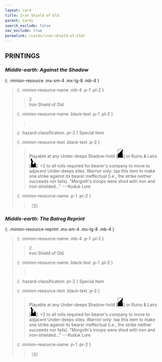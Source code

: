 ```yaml
---
layout: card
title: Iron Shield of Old
parent: Cards
search_exclude: false
nav_exclude: true
permalink: /cards/iron-shield-of-old/
---
```


## PRINTINGS


### _Middle-earth: Against the Shadow_

{: .minion-resource .mx-sm-4 .mx-lg-8 .mb-4 }
> {: .minion-resource-name .mb-4 .p-1 .pl-2 }
> > <div class="hazard-mp">2</div>
> > <div class="card-name">Iron Shield of Old</div>
>
> {: .minion-resource-name .black-text .p-1 .pl-2 }
> > &nbsp;
>
> {: .hazard-classification .pr-2 }
> Special Item
>
> {: .minion-resource-text .black-text .p-2 }
> > Playable at any Under-deeps Shadow-hold \[![](/assets/images/shadow-hold.svg)] or Ruins & Lairs \[![](/assets/images/ruinlair.svg)]. +2 to all rolls required for bearer's company to move to adjacent Under-deeps sites. Warrior only: tap this item to make one strike against its bearer ineffectual (i.e., the strike neither succeeds nor fails).  "Morgoth's troops were shod with iron and iron-shielded..." ---Kuduk Lore 
> 
> {: .minion-resource-name .p-1 .pr-2 }
> > <div class="card-shield"></div>
> > <div class="card-corruption-white">〔3〕</div>

### _Middle-earth: The Balrog Reprint_

{: .minion-resource-reprint .mx-sm-4 .mx-lg-8 .mb-4 }
> {: .minion-resource-name .mb-4 .p-1 .pl-2 }
> > <div class="hazard-mp">2</div>
> > <div class="card-name">Iron Shield of Old</div>
>
> {: .minion-resource-name .black-text .p-1 .pl-2 }
> > &nbsp;
>
> {: .hazard-classification .pr-2 }
> Special Item
>
> {: .minion-resource-text .black-text .p-2 }
> > Playable at any Under-deeps Shadow-hold \[![](/assets/images/shadow-hold.svg)] or Ruins & Lairs \[![](/assets/images/ruinlair.svg)]. +2 to all rolls required for bearer's company to move to adjacent Under-deeps sites. Warrior only: tap this item to make one strike against its bearer ineffectual (i.e., the strike neither succeeds nor fails).  "Morgoth's troops were shod with iron and iron-shielded..." ---Kuduk Lore 
> 
> {: .minion-resource-name .p-1 .pr-2 }
> > <div class="card-shield"></div>
> > <div class="card-corruption-white">〔3〕</div>
